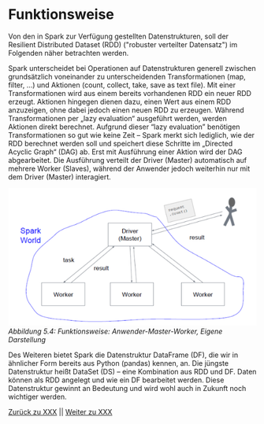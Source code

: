 # Funktionsweise

Von den in Spark zur Verfügung gestellten Datenstrukturen, soll der Resilient Distributed Dataset (RDD) ("robuster verteilter Datensatz") im Folgenden näher betrachten werden.

Spark unterscheidet bei Operationen auf Datenstrukturen generell zwischen grundsätzlich voneinander zu unterscheidenden Transformationen (map, filter, ...) und Aktionen (count, collect, take, save as text file). Mit einer Transformationen wird aus einem bereits vorhandenen RDD ein neuer RDD erzeugt. Aktionen hingegen dienen dazu, einen Wert aus einem RDD anzuzeigen, ohne dabei jedoch einen neuen RDD zu erzeugen. Während Transformationen per „lazy evaluation“ ausgeführt werden, werden Aktionen direkt berechnet. Aufgrund dieser “lazy evaluation” benötigen Transformationen so gut wie keine Zeit – Spark merkt sich lediglich, wie der RDD berechnet werden soll und speichert diese Schritte im „Directed Acyclic Graph“ (DAG) ab. Erst mit Ausführung einer Aktion wird der DAG abgearbeitet. Die Ausführung verteilt der Driver (Master) automatisch auf mehrere Worker (Slaves), während der Anwender jedoch weiterhin nur mit dem Driver (Master) interagiert.

![Funktionsweise: Anwender, Master, Worker](../images/5_8.png)<br>
*Abbildung 5.4: Funktionsweise: Anwender-Master-Worker, Eigene Darstellung*

Des Weiteren bietet Spark die Datenstruktur DataFrame (DF), die wir in ähnlicher Form bereits aus Python (pandas) kennen, an. Die jüngste Datenstruktur heißt DataSet (DS) – eine Kombination aus RDD und DF. Daten können als RDD angelegt und wie ein DF bearbeitet werden. Diese Datenstruktur gewinnt an Bedeutung und wird wohl auch in Zukunft noch wichtiger werden.

[Zurück zu XXX](./XXX.md) || [Weiter zu XXX](./XXX.md)

